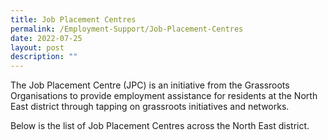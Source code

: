 ```yaml
---
title: Job Placement Centres
permalink: /Employment-Support/Job-Placement-Centres
date: 2022-07-25
layout: post
description: ""
---
```



The Job Placement Centre (JPC) is an initiative from the Grassroots Organisations to provide employment assistance for residents at the North East district through tapping on grassroots initiatives and networks.  
  
Below is the list of Job Placement Centres across the North East district.